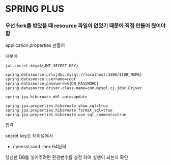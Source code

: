 # SPRING PLUS

### 우선 fork를 받았을 때 resource 파일이 없었기 때문에 직접 만들어 줬어야 함

application.properties 만들어

내부에 
```
jwt.secret.key=${JWT_SECRET_KEY}

spring.datasource.url=jdbc:mysql://localhost:3306/${DB_NAME}
spring.datasource.username=root
spring.datasource.password=${DB_PASSWORD}
spring.datasource.driver-class-name=com.mysql.cj.jdbc.Driver

spring.jpa.hibernate.ddl-auto=update

spring.jpa.properties.hibernate.show_sql=true
spring.jpa.properties.hibernate.format_sql=true
spring.jpa.properties.hibernate.use_sql_comments=true
```
입력 
    
secret key는 터미널에서
    
- openssl rand -hex 64입력 

생성한 DB를 넣어주려면 환경변수를 설정
하여 실행이 되는지 확인 
